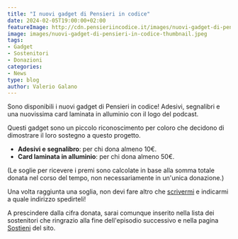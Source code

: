 ```yaml
---
title: "I nuovi gadget di Pensieri in codice"
date: 2024-02-05T19:00:00+02:00
featureImage: http://cdn.pensieriincodice.it/images/nuovi-gadget-di-pensieri-in-codice-feature.jpeg
image: images/nuovi-gadget-di-pensieri-in-codice-thumbnail.jpeg
tags:
- Gadget
- Sostenitori
- Donazioni
categories:
- News
type: blog
author: Valerio Galano
---
```


Sono disponibili i nuovi gadget di Pensieri in codice! Adesivi, segnalibri e una nuovissima card laminata in alluminio con il logo del podcast.

Questi gadget sono un piccolo riconoscimento per coloro che decidono di dimostrare il loro sostegno a questo progetto.

 - **Adesivi e segnalibro**: per chi dona almeno 10€.
 - **Card laminata in alluminio**: per chi dona almeno 50€.

(Le soglie per ricevere i premi sono calcolate in base alla somma totale donata nel corso del tempo, non necessariamente in un'unica donazione.)

Una volta raggiunta una soglia, non devi fare altro che [scrivermi](mailto:valerio@pensieriincodice.it) e indicarmi a quale indirizzo spedirteli!

A prescindere dalla cifra donata, sarai comunque inserito nella lista dei sostenitori che ringrazio alla fine dell'episodio successivo e nella pagina [Sostieni](/#support-card) del sito.